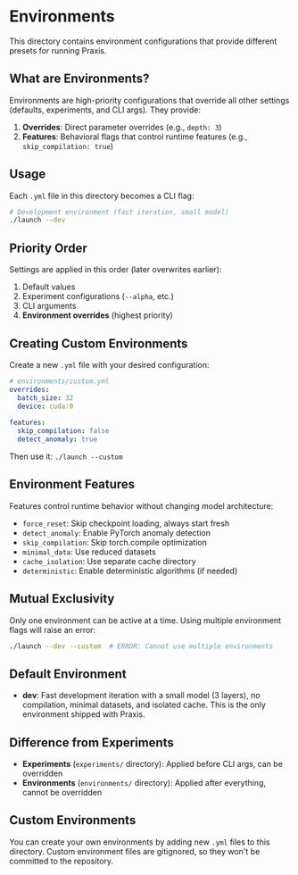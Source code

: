 # Environments

This directory contains environment configurations that provide different presets for running Praxis.

## What are Environments?

Environments are high-priority configurations that override all other settings (defaults, experiments, and CLI args). They provide:

1. **Overrides**: Direct parameter overrides (e.g., `depth: 3`)
2. **Features**: Behavioral flags that control runtime features (e.g., `skip_compilation: true`)

## Usage

Each `.yml` file in this directory becomes a CLI flag:

```bash
# Development environment (fast iteration, small model)
./launch --dev
```

## Priority Order

Settings are applied in this order (later overwrites earlier):

1. Default values
2. Experiment configurations (`--alpha`, etc.)
3. CLI arguments
4. **Environment overrides** (highest priority)

## Creating Custom Environments

Create a new `.yml` file with your desired configuration:

```yaml
# environments/custom.yml
overrides:
  batch_size: 32
  device: cuda:0
  
features:
  skip_compilation: false
  detect_anomaly: true
```

Then use it: `./launch --custom`

## Environment Features

Features control runtime behavior without changing model architecture:

- `force_reset`: Skip checkpoint loading, always start fresh
- `detect_anomaly`: Enable PyTorch anomaly detection
- `skip_compilation`: Skip torch.compile optimization
- `minimal_data`: Use reduced datasets
- `cache_isolation`: Use separate cache directory
- `deterministic`: Enable deterministic algorithms (if needed)

## Mutual Exclusivity

Only one environment can be active at a time. Using multiple environment flags will raise an error:

```bash
./launch --dev --custom  # ERROR: Cannot use multiple environments
```

## Default Environment

- **dev**: Fast development iteration with a small model (3 layers), no compilation, minimal datasets, and isolated cache. This is the only environment shipped with Praxis.

## Difference from Experiments

- **Experiments** (`experiments/` directory): Applied before CLI args, can be overridden
- **Environments** (`environments/` directory): Applied after everything, cannot be overridden

## Custom Environments

You can create your own environments by adding new `.yml` files to this directory. Custom environment files are gitignored, so they won't be committed to the repository.